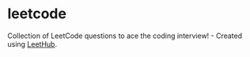 # leetcode
Collection of LeetCode questions to ace the coding interview! - Created using [LeetHub](https://github.com/QasimWani/LeetHub).

